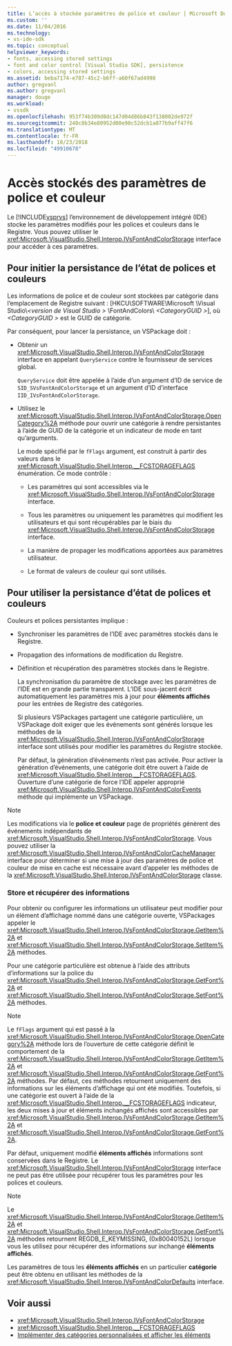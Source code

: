 ```yaml
---
title: L’accès à stockée paramètres de police et couleur | Microsoft Docs
ms.custom: ''
ms.date: 11/04/2016
ms.technology:
- vs-ide-sdk
ms.topic: conceptual
helpviewer_keywords:
- fonts, accessing stored settings
- font and color control [Visual Studio SDK], persistence
- colors, accessing stored settings
ms.assetid: beba7174-e787-45c2-b6ff-a60f67ad4998
author: gregvanl
ms.author: gregvanl
manager: douge
ms.workload:
- vssdk
ms.openlocfilehash: 953f74b309d8dc147d04d86b843f138002de972f
ms.sourcegitcommit: 240c8b34e80952d00e90c52dcb1a077b9aff47f6
ms.translationtype: MT
ms.contentlocale: fr-FR
ms.lasthandoff: 10/23/2018
ms.locfileid: "49910678"
---
```

# <a name="access-stored-font-and-color-settings"></a>Accès stockés des paramètres de police et couleur
Le [!INCLUDE[vsprvs](../code-quality/includes/vsprvs_md.md)] l’environnement de développement intégré (IDE) stocke les paramètres modifiés pour les polices et couleurs dans le Registre. Vous pouvez utiliser le <xref:Microsoft.VisualStudio.Shell.Interop.IVsFontAndColorStorage> interface pour accéder à ces paramètres.

## <a name="to-initiate-state-persistence-of-fonts-and-colors"></a>Pour initier la persistance de l’état de polices et couleurs
 Les informations de police et de couleur sont stockées par catégorie dans l’emplacement de Registre suivant : [HKCU\SOFTWARE\Microsoft \Visual Studio\\*\<version de Visual Studio >* \FontAndColors\\  *\<CategoryGUID >*], où  *\<CategoryGUID >* est le GUID de catégorie.

 Par conséquent, pour lancer la persistance, un VSPackage doit :

-   Obtenir un <xref:Microsoft.VisualStudio.Shell.Interop.IVsFontAndColorStorage> interface en appelant `QueryService` contre le fournisseur de services global.

     `QueryService` doit être appelée à l’aide d’un argument d’ID de service de `SID_SVsFontAndColorStorage` et un argument d’ID d’interface `IID_IVsFontAndColorStorage`.

-   Utilisez le <xref:Microsoft.VisualStudio.Shell.Interop.IVsFontAndColorStorage.OpenCategory%2A> méthode pour ouvrir une catégorie à rendre persistantes à l’aide de GUID de la catégorie et un indicateur de mode en tant qu’arguments.

     Le mode spécifié par le `fFlags` argument, est construit à partir des valeurs dans le <xref:Microsoft.VisualStudio.Shell.Interop.__FCSTORAGEFLAGS> énumération. Ce mode contrôle :

    -   Les paramètres qui sont accessibles via le <xref:Microsoft.VisualStudio.Shell.Interop.IVsFontAndColorStorage> interface.

    -   Tous les paramètres ou uniquement les paramètres qui modifient les utilisateurs et qui sont récupérables par le biais du <xref:Microsoft.VisualStudio.Shell.Interop.IVsFontAndColorStorage> interface.

    -   La manière de propager les modifications apportées aux paramètres utilisateur.

    -   Le format de valeurs de couleur qui sont utilisés.

## <a name="to-use-state-persistence-of-fonts-and-colors"></a>Pour utiliser la persistance d’état de polices et couleurs
 Couleurs et polices persistantes implique :

- Synchroniser les paramètres de l’IDE avec paramètres stockés dans le Registre.

- Propagation des informations de modification du Registre.

- Définition et récupération des paramètres stockés dans le Registre.

  La synchronisation du paramètre de stockage avec les paramètres de l’IDE est en grande partie transparent. L’IDE sous-jacent écrit automatiquement les paramètres mis à jour pour **éléments affichés** pour les entrées de Registre des catégories.

  Si plusieurs VSPackages partagent une catégorie particulière, un VSPackage doit exiger que les événements sont générés lorsque les méthodes de la <xref:Microsoft.VisualStudio.Shell.Interop.IVsFontAndColorStorage> interface sont utilisés pour modifier les paramètres du Registre stockée.

  Par défaut, la génération d’événements n’est pas activée. Pour activer la génération d’événements, une catégorie doit être ouvert à l’aide de <xref:Microsoft.VisualStudio.Shell.Interop.__FCSTORAGEFLAGS>. Ouverture d’une catégorie de force l’IDE appeler approprié <xref:Microsoft.VisualStudio.Shell.Interop.IVsFontAndColorEvents> méthode qui implémente un VSPackage.

> [!NOTE]
>  Les modifications via le **police et couleur** page de propriétés génèrent des événements indépendants de <xref:Microsoft.VisualStudio.Shell.Interop.IVsFontAndColorStorage>. Vous pouvez utiliser la <xref:Microsoft.VisualStudio.Shell.Interop.IVsFontAndColorCacheManager> interface pour déterminer si une mise à jour des paramètres de police et couleur de mise en cache est nécessaire avant d’appeler les méthodes de la <xref:Microsoft.VisualStudio.Shell.Interop.IVsFontAndColorStorage> classe.

### <a name="store-and-retrieve-information"></a>Store et récupérer des informations
 Pour obtenir ou configurer les informations un utilisateur peut modifier pour un élément d’affichage nommé dans une catégorie ouverte, VSPackages appeler le <xref:Microsoft.VisualStudio.Shell.Interop.IVsFontAndColorStorage.GetItem%2A> et <xref:Microsoft.VisualStudio.Shell.Interop.IVsFontAndColorStorage.SetItem%2A> méthodes.

 Pour une catégorie particulière est obtenue à l’aide des attributs d’informations sur la police du <xref:Microsoft.VisualStudio.Shell.Interop.IVsFontAndColorStorage.GetFont%2A> et <xref:Microsoft.VisualStudio.Shell.Interop.IVsFontAndColorStorage.SetFont%2A> méthodes.

> [!NOTE]
>  Le `fFlags` argument qui est passé à la <xref:Microsoft.VisualStudio.Shell.Interop.IVsFontAndColorStorage.OpenCategory%2A> méthode lors de l’ouverture de cette catégorie définit le comportement de la <xref:Microsoft.VisualStudio.Shell.Interop.IVsFontAndColorStorage.GetItem%2A> et <xref:Microsoft.VisualStudio.Shell.Interop.IVsFontAndColorStorage.GetFont%2A> méthodes. Par défaut, ces méthodes retournent uniquement des informations sur les éléments d’affichage qui ont été modifiés. Toutefois, si une catégorie est ouvert à l’aide de la <xref:Microsoft.VisualStudio.Shell.Interop.__FCSTORAGEFLAGS> indicateur, les deux mises à jour et éléments inchangés affichés sont accessibles par <xref:Microsoft.VisualStudio.Shell.Interop.IVsFontAndColorStorage.GetItem%2A> et <xref:Microsoft.VisualStudio.Shell.Interop.IVsFontAndColorStorage.GetFont%2A>.

 Par défaut, uniquement modifié **éléments affichés** informations sont conservées dans le Registre. Le <xref:Microsoft.VisualStudio.Shell.Interop.IVsFontAndColorStorage> interface ne peut pas être utilisée pour récupérer tous les paramètres pour les polices et couleurs.

> [!NOTE]
>  Le <xref:Microsoft.VisualStudio.Shell.Interop.IVsFontAndColorStorage.GetItem%2A> et <xref:Microsoft.VisualStudio.Shell.Interop.IVsFontAndColorStorage.GetFont%2A> méthodes retournent REGDB_E_KEYMISSING, (0x80040152L) lorsque vous les utilisez pour récupérer des informations sur inchangé **éléments affichés**.

 Les paramètres de tous les **éléments affichés** en un particulier **catégorie** peut être obtenu en utilisant les méthodes de la <xref:Microsoft.VisualStudio.Shell.Interop.IVsFontAndColorDefaults> interface.

## <a name="see-also"></a>Voir aussi

- <xref:Microsoft.VisualStudio.Shell.Interop.IVsFontAndColorStorage>
- <xref:Microsoft.VisualStudio.Shell.Interop.__FCSTORAGEFLAGS>
- [Implémenter des catégories personnalisées et afficher les éléments](../extensibility/implementing-custom-categories-and-display-items.md)